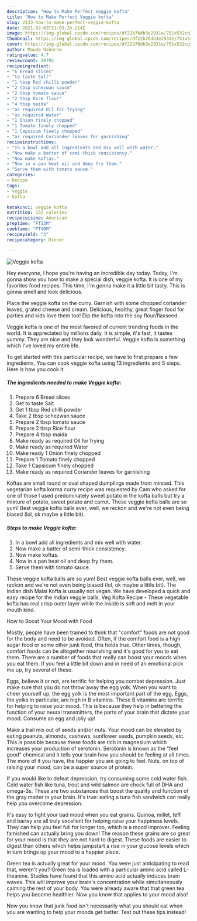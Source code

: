 ```yaml
---
description: "How to Make Perfect Veggie kofta"
title: "How to Make Perfect Veggie kofta"
slug: 2133-how-to-make-perfect-veggie-kofta
date: 2021-02-03T21:03:24.214Z
image: https://img-global.cpcdn.com/recipes/df22b76db3e2931e/751x532cq70/veggie-kofta-recipe-main-photo.jpg
thumbnail: https://img-global.cpcdn.com/recipes/df22b76db3e2931e/751x532cq70/veggie-kofta-recipe-main-photo.jpg
cover: https://img-global.cpcdn.com/recipes/df22b76db3e2931e/751x532cq70/veggie-kofta-recipe-main-photo.jpg
author: Maude Osborne
ratingvalue: 4.7
reviewcount: 28705
recipeingredient:
- "6 Bread slices"
- "to taste Salt"
- "1 tbsp Red chilli powder"
- "2 tbsp schezwan sauce"
- "2 tbsp tomato sauce"
- "2 tbsp Rice flour"
- "4 tbsp maida"
- "as required Oil for frying"
- "as required Water"
- "1 Onion finely chopped"
- "1 Tomato finely chopped"
- "1 Capsicum finely chopped"
- "as required Coriander leaves for garnishing"
recipeinstructions:
- "In a bowl add all ingredients and mix well with water."
- "Now make a batter of semi-thick consistency."
- "Now make koftas."
- "Now in a pan heat oil and deep fry them."
- "Serve them with tomato sauce."
categories:
- Recipe
tags:
- veggie
- kofta

katakunci: veggie kofta 
nutrition: 132 calories
recipecuisine: American
preptime: "PT32M"
cooktime: "PT40M"
recipeyield: "3"
recipecategory: Dinner

---
```



![Veggie kofta](https://img-global.cpcdn.com/recipes/df22b76db3e2931e/751x532cq70/veggie-kofta-recipe-main-photo.jpg)

Hey everyone, I hope you're having an incredible day today. Today, I'm gonna show you how to make a special dish, veggie kofta. It is one of my favorites food recipes. This time, I'm gonna make it a little bit tasty. This is gonna smell and look delicious.

Place the veggie kofta on the curry. Garnish with some chopped coriander leaves, grated cheese and cream. Delicious, healthy, great finger food for parties and kids love them too! Dip the kofta into the soy flour/flaxseed.

Veggie kofta is one of the most favored of current trending foods in the world. It is appreciated by millions daily. It is simple, it's fast, it tastes yummy. They are nice and they look wonderful. Veggie kofta is something which I've loved my entire life.


To get started with this particular recipe, we have to first prepare a few ingredients. You can cook veggie kofta using 13 ingredients and 5 steps. Here is how you cook it.

<!--inarticleads1-->

##### The ingredients needed to make Veggie kofta:

1. Prepare 6 Bread slices
1. Get to taste Salt
1. Get 1 tbsp Red chilli powder
1. Take 2 tbsp schezwan sauce
1. Prepare 2 tbsp tomato sauce
1. Prepare 2 tbsp Rice flour
1. Prepare 4 tbsp maida
1. Make ready as required Oil for frying
1. Make ready as required Water
1. Make ready 1 Onion finely chopped
1. Prepare 1 Tomato finely chopped
1. Take 1 Capsicum finely chopped
1. Make ready as required Coriander leaves for garnishing


Koftas are small round or oval shaped dumplings made from minced. This vegetarian kofta korma curry recipe was requested by Cam who asked for one of those I used predominately sweet potato in the kofta balls but try a mixture of potato, sweet potato and carrot. These veggie kofta balls are so yum! Best veggie kofta balls ever, well, we reckon and we&#39;re not even being biased (lol, ok maybe a little bit). 

<!--inarticleads2-->

##### Steps to make Veggie kofta:

1. In a bowl add all ingredients and mix well with water.
1. Now make a batter of semi-thick consistency.
1. Now make koftas.
1. Now in a pan heat oil and deep fry them.
1. Serve them with tomato sauce.


These veggie kofta balls are so yum! Best veggie kofta balls ever, well, we reckon and we&#39;re not even being biased (lol, ok maybe a little bit). The Indian dish Malai Kofta is usually not vegan. We have developed a quick and easy recipe for the Indian veggie balls. Veg Kofta Recipe - These vegetable kofta has real crisp outer layer while the inside is soft and melt in your mouth kind. 

How to Boost Your Mood with Food


Mostly, people have been trained to think that "comfort" foods are not good for the body and need to be avoided. Often, if the comfort food is a high sugar food or some other junk food, this holds true. Other times, though, comfort foods can be altogether nourishing and it's good for you to eat them. There are a number of foods that really can boost your moods when you eat them. If you feel a little bit down and in need of an emotional pick me up, try several of these.

Eggs, believe it or not, are terrific for helping you combat depression. Just make sure that you do not throw away the egg yolk. When you want to cheer yourself up, the egg yolk is the most important part of the egg. Eggs, the yolks in particular, are high in B vitamins. These B vitamins are terrific for helping to raise your mood. This is because they help in bettering the function of your neural transmitters, the parts of your brain that dictate your mood. Consume an egg and jolly up!

Make a trail mix out of seeds and/or nuts. Your mood can be elevated by eating peanuts, almonds, cashews, sunflower seeds, pumpkin seeds, etc. This is possible because these foods are rich in magnesium which increases your production of serotonin. Serotonin is known as the "feel good" chemical and it tells your brain how you should be feeling at all times. The more of it you have, the happier you are going to feel. Nuts, on top of raising your mood, can be a super source of protein.

If you would like to defeat depression, try consuming some cold water fish. Cold water fish like tuna, trout and wild salmon are chock full of DHA and omega-3s. These are two substances that boost the quality and function of the gray matter in your brain. It's true: eating a tuna fish sandwich can really help you overcome depression. 

It's easy to fight your bad mood when you eat grains. Quinoa, millet, teff and barley are all truly excellent for helping raise your happiness levels. They can help you feel full for longer too, which is a mood improver. Feeling famished can actually bring you down! The reason these grains are so great for your mood is that they are not hard to digest. These foods are easier to digest than others which helps jumpstart a rise in your glucose levels which in turn brings up your mood to a happier place.

Green tea is actually great for your mood. You were just anticipating to read that, weren't you? Green tea is loaded with a particular amino acid called L-theanine. Studies have found that this amino acid actually induces brain waves. This will improve your brain's concentration while simultaneously calming the rest of your body. You were already aware that that green tea helps you become healthier. Now you know that applies to your mood also!

Now you know that junk food isn't necessarily what you should eat when you are wanting to help your moods get better. Test out  these tips  instead!

